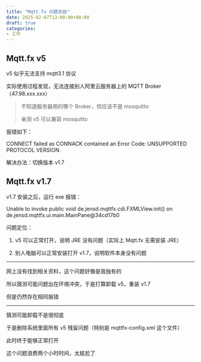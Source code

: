 ```yaml
---
title: "Mqtt.fx 问题总结"
date: 2025-02-07T13:00:00+08:00
draft: true
categories: 
- 工作
---
```


## Mqtt.fx v5

v5 似乎无法支持 mqtt3.1 协议

实际使用过程发现，无法连接别人阿里云服务器上的 MQTT Broker（47.98.xxx.xxx）

> 不知道服务器用的哪个 Broker，但应该不是 mosquitto
> 
> 亲测 v5 可以兼容 mosquitto

报错如下：

CONNECT failed as CONNACK contained an Error Code: UNSUPPORTED PROTOCOL VERSION.

解决办法：切换版本 v1.7

## Mqtt.fx v1.7

v1.7 安装之后，运行 exe 报错：

Unable to invoke public void de.jensd.mqttfx.cdi.FXMLView.init() on de.jensd.mqttfx.ui.main.MainPane@34cd17b0

问题定位：

1. v5 可以正常打开，说明 JRE 没有问题（实际上 Mqtt.fx 无需安装 JRE）


2. 别人电脑可以正常安装打开 v1.7，说明软件本身没有问题

---

网上没有找到相关资料，这个问题好像是我独有的

所以猜测可能问题出在环境冲突，于是打算卸载 v5，重装 v1.7

但是仍然存在相同报错

---

猜测可能卸载不是很彻底

于是删除系统里面所有 v5 残留问题（特别是 mqttfx-config.xml 这个文件）

此时终于能够正常打开

这个问题浪费两个小时时间，太尴尬了




